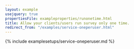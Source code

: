 ```yaml
---
layout: example
usejquery: true
propertiesFile: exampleproperties/runonetime.html
title: Allow your clients/users run survey only one time.
redirect_from: "/examples/service-oneperuser.html"
---
```


{% include examplesetups/service-oneperuser.md %}